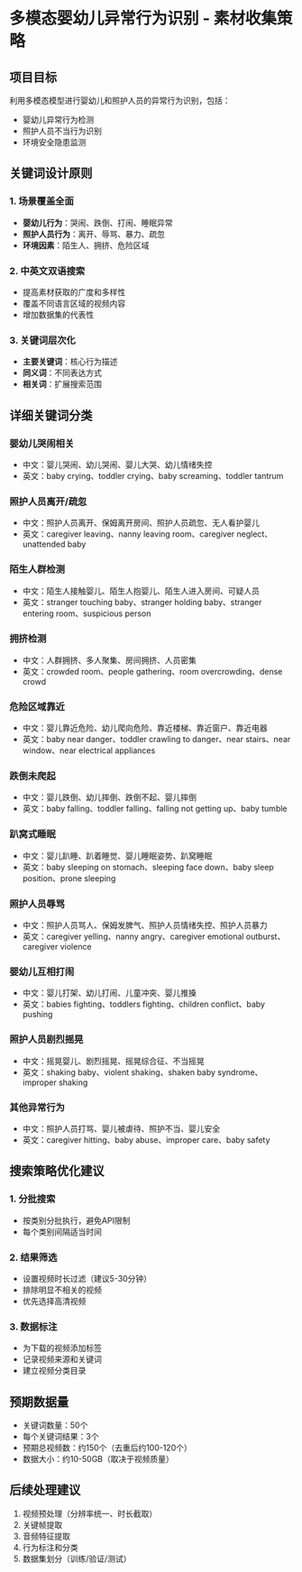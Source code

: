 # 多模态婴幼儿异常行为识别 - 素材收集策略

## 项目目标
利用多模态模型进行婴幼儿和照护人员的异常行为识别，包括：
- 婴幼儿异常行为检测
- 照护人员不当行为识别
- 环境安全隐患监测

## 关键词设计原则

### 1. 场景覆盖全面
- **婴幼儿行为**：哭闹、跌倒、打闹、睡眠异常
- **照护人员行为**：离开、辱骂、暴力、疏忽
- **环境因素**：陌生人、拥挤、危险区域

### 2. 中英文双语搜索
- 提高素材获取的广度和多样性
- 覆盖不同语言区域的视频内容
- 增加数据集的代表性

### 3. 关键词层次化
- **主要关键词**：核心行为描述
- **同义词**：不同表达方式
- **相关词**：扩展搜索范围

## 详细关键词分类

### 婴幼儿哭闹相关
- 中文：婴儿哭闹、幼儿哭闹、婴儿大哭、幼儿情绪失控
- 英文：baby crying、toddler crying、baby screaming、toddler tantrum

### 照护人员离开/疏忽
- 中文：照护人员离开、保姆离开房间、照护人员疏忽、无人看护婴儿
- 英文：caregiver leaving、nanny leaving room、caregiver neglect、unattended baby

### 陌生人群检测
- 中文：陌生人接触婴儿、陌生人抱婴儿、陌生人进入房间、可疑人员
- 英文：stranger touching baby、stranger holding baby、stranger entering room、suspicious person

### 拥挤检测
- 中文：人群拥挤、多人聚集、房间拥挤、人员密集
- 英文：crowded room、people gathering、room overcrowding、dense crowd

### 危险区域靠近
- 中文：婴儿靠近危险、幼儿爬向危险、靠近楼梯、靠近窗户、靠近电器
- 英文：baby near danger、toddler crawling to danger、near stairs、near window、near electrical appliances

### 跌倒未爬起
- 中文：婴儿跌倒、幼儿摔倒、跌倒不起、婴儿摔倒
- 英文：baby falling、toddler falling、falling not getting up、baby tumble

### 趴窝式睡眠
- 中文：婴儿趴睡、趴着睡觉、婴儿睡眠姿势、趴窝睡眠
- 英文：baby sleeping on stomach、sleeping face down、baby sleep position、prone sleeping

### 照护人员辱骂
- 中文：照护人员骂人、保姆发脾气、照护人员情绪失控、照护人员暴力
- 英文：caregiver yelling、nanny angry、caregiver emotional outburst、caregiver violence

### 婴幼儿互相打闹
- 中文：婴儿打架、幼儿打闹、儿童冲突、婴儿推搡
- 英文：babies fighting、toddlers fighting、children conflict、baby pushing

### 照护人员剧烈摇晃
- 中文：摇晃婴儿、剧烈摇晃、摇晃综合征、不当摇晃
- 英文：shaking baby、violent shaking、shaken baby syndrome、improper shaking

### 其他异常行为
- 中文：照护人员打骂、婴儿被虐待、照护不当、婴儿安全
- 英文：caregiver hitting、baby abuse、improper care、baby safety

## 搜索策略优化建议

### 1. 分批搜索
- 按类别分批执行，避免API限制
- 每个类别间隔适当时间

### 2. 结果筛选
- 设置视频时长过滤（建议5-30分钟）
- 排除明显不相关的视频
- 优先选择高清视频

### 3. 数据标注
- 为下载的视频添加标签
- 记录视频来源和关键词
- 建立视频分类目录

## 预期数据量
- 关键词数量：50个
- 每个关键词结果：3个
- 预期总视频数：约150个（去重后约100-120个）
- 数据大小：约10-50GB（取决于视频质量）

## 后续处理建议
1. 视频预处理（分辨率统一、时长截取）
2. 关键帧提取
3. 音频特征提取
4. 行为标注和分类
5. 数据集划分（训练/验证/测试） 